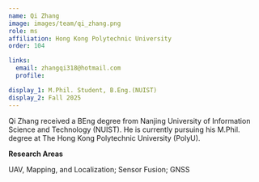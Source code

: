 ```yaml
---
name: Qi Zhang
image: images/team/qi_zhang.png
role: ms
affiliation: Hong Kong Polytechnic University
order: 104

links:
  email: zhangqi318@hotmail.com
  profile: 

display_1: M.Phil. Student, B.Eng.(NUIST)
display_2: Fall 2025
---
```


<!--  Add a short self introduction here -->
<!-- Like Research Areas -->

Qi Zhang received a BEng degree from Nanjing University of Information Science and Technology (NUIST). He is currently pursuing his M.Phil. degree at The Hong Kong Polytechnic University (PolyU).

**Research Areas**

UAV, Mapping, and Localization; Sensor Fusion; GNSS

